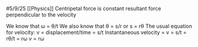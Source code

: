 #5/9/25 
[[Physics]]
Centripetal force is constant resultant force perpendicular to the velocity

We know that ω = θ/t
We also know that θ = s/r or s = rθ
The usual equation for velocity: v = displacement/time = s/t
Instantaneous velocity = v = s/t = rθ/t = rω 
v = rω
